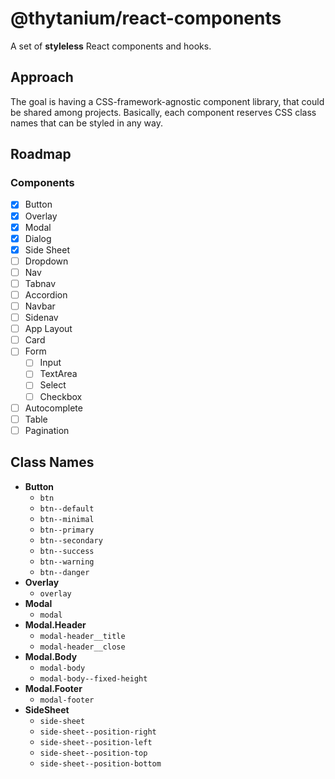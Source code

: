 # @thytanium/react-components

A set of **styleless** React components and hooks.

## Approach

The goal is having a CSS-framework-agnostic component library, that could be shared among projects.
Basically, each component reserves CSS class names that can be styled in any way.

## Roadmap

### Components

- [x] Button
- [x] Overlay
- [x] Modal
- [x] Dialog
- [x] Side Sheet
- [ ] Dropdown
- [ ] Nav
- [ ] Tabnav
- [ ] Accordion
- [ ] Navbar
- [ ] Sidenav
- [ ] App Layout
- [ ] Card
- [ ] Form
  - [ ] Input
  - [ ] TextArea
  - [ ] Select
  - [ ] Checkbox
- [ ] Autocomplete
- [ ] Table
- [ ] Pagination

## Class Names

- **Button**
  - `btn`
  - `btn--default`
  - `btn--minimal`
  - `btn--primary`
  - `btn--secondary`
  - `btn--success`
  - `btn--warning`
  - `btn--danger`
- **Overlay**
  - `overlay`
- **Modal**
  - `modal`
- **Modal.Header**
  - `modal-header__title`
  - `modal-header__close`
- **Modal.Body**
  - `modal-body`
  - `modal-body--fixed-height`
- **Modal.Footer**
  - `modal-footer`
- **SideSheet**
  - `side-sheet`
  - `side-sheet--position-right`
  - `side-sheet--position-left`
  - `side-sheet--position-top`
  - `side-sheet--position-bottom`
